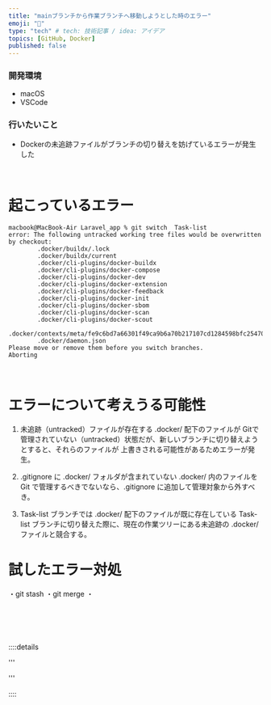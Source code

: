 ```yaml
---
title: "mainブランチから作業ブランチへ移動しようとした時のエラー"
emoji: "📕"
type: "tech" # tech: 技術記事 / idea: アイデア
topics: [GitHub, Docker]
published: false
---
```

### 開発環境
- macOS
- VSCode

### 行いたいこと
- Dockerの未追跡ファイルがブランチの切り替えを妨げているエラーが発生した


<br>

# 起こっているエラー
```
macbook@MacBook-Air Laravel_app % git switch  Task-list
error: The following untracked working tree files would be overwritten by checkout:
        .docker/buildx/.lock
        .docker/buildx/current
        .docker/cli-plugins/docker-buildx
        .docker/cli-plugins/docker-compose
        .docker/cli-plugins/docker-dev
        .docker/cli-plugins/docker-extension
        .docker/cli-plugins/docker-feedback
        .docker/cli-plugins/docker-init
        .docker/cli-plugins/docker-sbom
        .docker/cli-plugins/docker-scan
        .docker/cli-plugins/docker-scout
        .docker/contexts/meta/fe9c6bd7a66301f49ca9b6a70b217107cd1284598bfc254700c989b916da791e/meta.json
        .docker/daemon.json
Please move or remove them before you switch branches.
Aborting
```

<br>

# エラーについて考えうる可能性
1. 未追跡（untracked）ファイルが存在する
.docker/ 配下のファイルが Gitで管理されていない（untracked）状態だが、新しいブランチに切り替えようとすると、それらのファイルが 上書きされる可能性があるためエラーが発生。

2. .gitignore に .docker/ フォルダが含まれていない
.docker/ 内のファイルを Git で管理するべきでないなら、.gitignore に追加して管理対象から外すべき。

3. Task-list ブランチでは .docker/ 配下のファイルが既に存在している
Task-list ブランチに切り替えた際に、現在の作業ツリーにある未追跡の .docker/ ファイルと競合する。


# 試したエラー対処
・git stash
・git merge
・


<br>
<br>

# 


::::details 

'''


'''

::::

<br>
<br>
<br>

